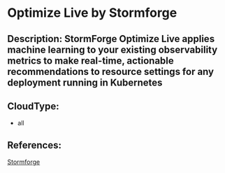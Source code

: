 # Optimize Live by Stormforge

## Description: StormForge Optimize Live applies machine learning to your existing observability metrics to make real-time, actionable recommendations to resource settings for any deployment running in Kubernetes

## CloudType:
* all

## References:
[Stormforge](https://docs.stormforge.io)
